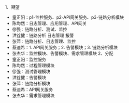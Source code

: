 1、期望
- 童正阳：p1-监控服务、p2-API网关服务、p3-链路分析模块
- 陈均然：日志管理、应用管理、API网关
- 徐强：链路分析、测试、监控
- 洪铨健：链路分析 日志管理 报警
- 张萍：链路分析、日志管理、监控
- 蔡迪希：1. API网关服务；2. 告警模块；3. 链路分析模块
- 张杰华：监控模块、告警模块、需求管理模块
2、分配
- 童正阳：监控服务
- 陈均然：过程管理模块
- 徐强：测试管理模块
- 洪铨健：告警模块
- 张萍：链路分析模块
- 蔡迪希：API网关服务
- 张杰华：需求管理模块